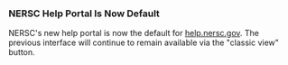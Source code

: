 ### NERSC Help Portal Is Now Default

NERSC's new help portal is now the default for 
[help.nersc.gov](https://help.nersc.gov). The previous interface will continue 
to remain available via the "classic view" button.
